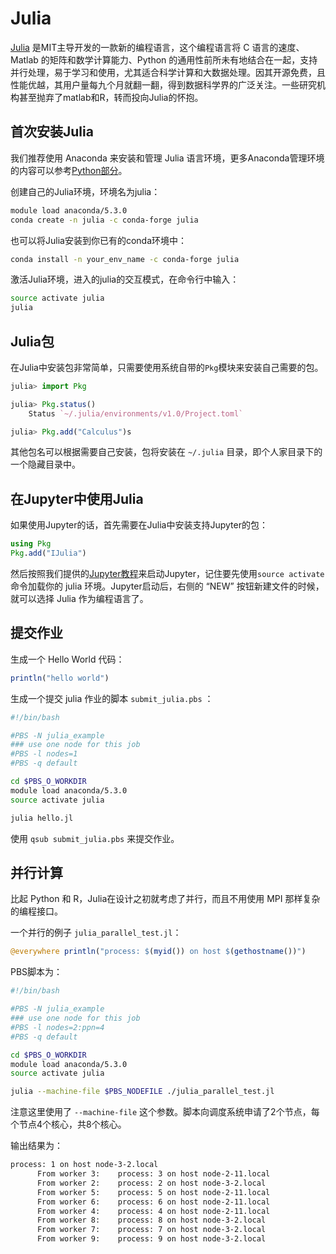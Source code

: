# Julia

[Julia][1] 是MIT主导开发的一款新的编程语言，这个编程语言将 C 语言的速度、Matlab 的矩阵和数学计算能力、Python 的通用性前所未有地结合在一起，支持并行处理，易于学习和使用，尤其适合科学计算和大数据处理。因其开源免费，且性能优越，其用户量每九个月就翻一翻，得到数据科学界的广泛关注。一些研究机构甚至抛弃了matlab和R，转而投向Julia的怀抱。

## 首次安装Julia

我们推荐使用 Anaconda 来安装和管理 Julia 语言环境，更多Anaconda管理环境的内容可以参考[Python部分](python.md)。

创建自己的Julia环境，环境名为julia：

```bash
module load anaconda/5.3.0
conda create -n julia -c conda-forge julia
```

也可以将Julia安装到你已有的conda环境中：

```bash
conda install -n your_env_name -c conda-forge julia
```

激活Julia环境，进入的julia的交互模式，在命令行中输入：

```bash
source activate julia
julia
```

## Julia包

在Julia中安装包非常简单，只需要使用系统自带的`Pkg`模块来安装自己需要的包。

```julia
julia> import Pkg

julia> Pkg.status()
    Status `~/.julia/environments/v1.0/Project.toml`

julia> Pkg.add("Calculus")s
```

其他包名可以根据需要自己安装，包将安装在 `~/.julia` 目录，即个人家目录下的一个隐藏目录中。

## 在Jupyter中使用Julia

如果使用Jupyter的话，首先需要在Julia中安装支持Jupyter的包：

```julia
using Pkg
Pkg.add("IJulia")
```

然后按照我们提供的[Jupyter教程](jupyter.md)来启动Jupyter，记住要先使用`source activate`命令加载你的 julia 环境。Jupyter启动后，右侧的 “NEW” 按钮新建文件的时候，就可以选择 Julia 作为编程语言了。

## 提交作业

生成一个 Hello World 代码：

```julia
println("hello world")
```

生成一个提交 julia 作业的脚本 `submit_julia.pbs` ：

```bash
#!/bin/bash

#PBS -N julia_example
### use one node for this job
#PBS -l nodes=1
#PBS -q default

cd $PBS_O_WORKDIR
module load anaconda/5.3.0
source activate julia

julia hello.jl
```

使用 `qsub submit_julia.pbs` 来提交作业。

## 并行计算

比起 Python 和 R，Julia在设计之初就考虑了并行，而且不用使用 MPI 那样复杂的编程接口。

一个并行的例子 `julia_parallel_test.jl`：

```julia
@everywhere println("process: $(myid()) on host $(gethostname())")
```

PBS脚本为：

```bash
#!/bin/bash

#PBS -N julia_example
### use one node for this job
#PBS -l nodes=2:ppn=4
#PBS -q default

cd $PBS_O_WORKDIR
module load anaconda/5.3.0
source activate julia

julia --machine-file $PBS_NODEFILE ./julia_parallel_test.jl
```

注意这里使用了 `--machine-file` 这个参数。脚本向调度系统申请了2个节点，每个节点4个核心，共8个核心。

输出结果为：

```bash
process: 1 on host node-3-2.local
      From worker 3:	process: 3 on host node-2-11.local
      From worker 2:	process: 2 on host node-3-2.local
      From worker 5:	process: 5 on host node-2-11.local
      From worker 6:	process: 6 on host node-2-11.local
      From worker 4:	process: 4 on host node-2-11.local
      From worker 8:	process: 8 on host node-3-2.local
      From worker 7:	process: 7 on host node-3-2.local
      From worker 9:	process: 9 on host node-3-2.local
```




[1]: https://julialang.org/
